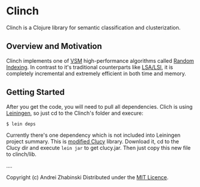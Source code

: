 
Clinch
======

Clinch is a Clojure library for semantic classification and clusterization.


Overview and Motivation
-----------------------

Clinch implements one of [VSM](http://en.wikipedia.org/wiki/Vector_space_model) high-performance algorithms called [Random Indexing](http://citeseerx.ist.psu.edu/viewdoc/download?doi=10.1.1.96.2230&rep=rep1&type=pdf). In contrast to it's traditional counterparts like [LSA/LSI](http://en.wikipedia.org/wiki/Latent_semantic_indexing), it is completely incremental and extremely efficient in both time and memory.


Getting Started
---------------

After you get the code, you will need to pull all dependencies. Clich is using [Leiningen](http://github.com/technomancy/leiningen), so just cd to the Clinch's folder and execure:

    $ lein deps

Currently there's one dependency which is not included into Leiningen project summary. This is [modified Clucy](http://github.com/faithlessfriend/clucy) library. Download it, cd to the Clucy dir and execute `lein jar` to get clucy.jar. Then just copy this new file to clinch/lib.


....


Copyright (c) Andrei Zhabinski 
Distributed under the [MIT Licence](http://www.opensource.org/licenses/mit-license.php).

